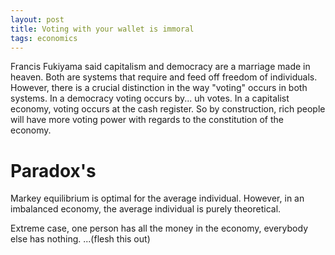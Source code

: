 ```yaml
---
layout: post
title: Voting with your wallet is immoral
tags: economics
---
```


Francis Fukiyama said capitalism and democracy are a marriage made in heaven. Both are systems that require and feed off freedom of individuals.  However, there is a crucial distinction in the way "voting" occurs in both systems.  In a democracy voting occurs by... uh votes.  In a capitalist economy, voting occurs at the cash register.  So by construction, rich people will have more voting power with regards to the constitution of the economy.

# Paradox's
Markey equilibrium is optimal for the average individual.  However, in an imbalanced economy, the average individual is purely theoretical.

Extreme case, one person has all the money in the economy, everybody else has nothing.
...(flesh this out)
